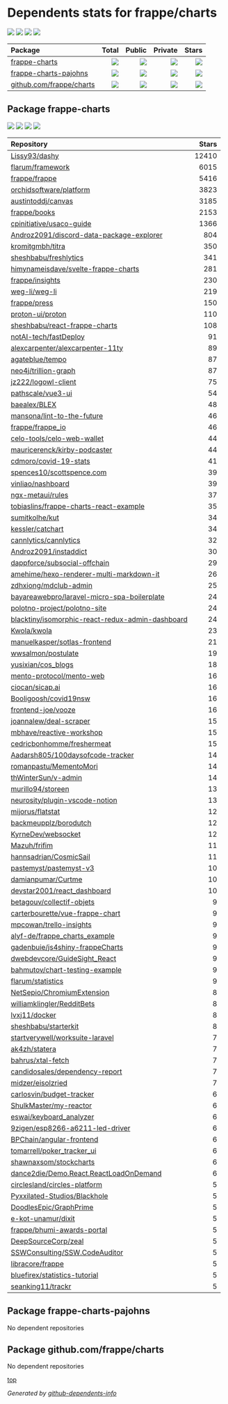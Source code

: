 # Dependents stats for frappe/charts

[![](https://img.shields.io/static/v1?label=Used%20by&message=3329&color=informational&logo=slickpic)](https://github.com/frappe/charts/network/dependents)
[![](https://img.shields.io/static/v1?label=Used%20by%20(public)&message=101&color=informational&logo=slickpic)](https://github.com/frappe/charts/network/dependents)
[![](https://img.shields.io/static/v1?label=Used%20by%20(private)&message=3228&color=informational&logo=slickpic)](https://github.com/frappe/charts/network/dependents)
[![](https://img.shields.io/static/v1?label=Used%20by%20(stars)&message=3858&color=informational&logo=slickpic)](https://github.com/frappe/charts/network/dependents)

| Package    | Total  | Public | Private | Stars |
| :--------  | -----: | -----: | -----:  | ----: |
| [frappe-charts](#package-frappe-charts)    | [![](https://img.shields.io/static/v1?label=Used%20by&message=3328&color=informational&logo=slickpic)](https://github.com/frappe/charts/network/dependents?package_id=UGFja2FnZS0zNzEzMDY3Mg%3D%3D)  | [![](https://img.shields.io/static/v1?label=Used%20by%20(public)&message=101&color=informational&logo=slickpic)](https://github.com/frappe/charts/network/dependents?package_id=UGFja2FnZS0zNzEzMDY3Mg%3D%3D) | [![](https://img.shields.io/static/v1?label=Used%20by%20(private)&message=3227&color=informational&logo=slickpic)](https://github.com/frappe/charts/network/dependents?package_id=UGFja2FnZS0zNzEzMDY3Mg%3D%3D) | [![](https://img.shields.io/static/v1?label=Used%20by%20(stars)&message=3858&color=informational&logo=slickpic)](https://github.com/frappe/charts/network/dependents?package_id=UGFja2FnZS0zNzEzMDY3Mg%3D%3D) |
| [frappe-charts-pajohns](#package-frappe-charts-pajohns)    | [![](https://img.shields.io/static/v1?label=Used%20by&message=0&color=informational&logo=slickpic)](https://github.com/frappe/charts/network/dependents?package_id=UGFja2FnZS0zMDQ3OTIyNDAx)  | [![](https://img.shields.io/static/v1?label=Used%20by%20(public)&message=0&color=informational&logo=slickpic)](https://github.com/frappe/charts/network/dependents?package_id=UGFja2FnZS0zMDQ3OTIyNDAx) | [![](https://img.shields.io/static/v1?label=Used%20by%20(private)&message=0&color=informational&logo=slickpic)](https://github.com/frappe/charts/network/dependents?package_id=UGFja2FnZS0zMDQ3OTIyNDAx) | [![](https://img.shields.io/static/v1?label=Used%20by%20(stars)&message=0&color=informational&logo=slickpic)](https://github.com/frappe/charts/network/dependents?package_id=UGFja2FnZS0zMDQ3OTIyNDAx) |
| [github.com/frappe/charts](#package-github.comfrappecharts)    | [![](https://img.shields.io/static/v1?label=Used%20by&message=1&color=informational&logo=slickpic)](https://github.com/frappe/charts/network/dependents?package_id=UGFja2FnZS0zNjUxOTMzOTM3)  | [![](https://img.shields.io/static/v1?label=Used%20by%20(public)&message=0&color=informational&logo=slickpic)](https://github.com/frappe/charts/network/dependents?package_id=UGFja2FnZS0zNjUxOTMzOTM3) | [![](https://img.shields.io/static/v1?label=Used%20by%20(private)&message=1&color=informational&logo=slickpic)](https://github.com/frappe/charts/network/dependents?package_id=UGFja2FnZS0zNjUxOTMzOTM3) | [![](https://img.shields.io/static/v1?label=Used%20by%20(stars)&message=0&color=informational&logo=slickpic)](https://github.com/frappe/charts/network/dependents?package_id=UGFja2FnZS0zNjUxOTMzOTM3) |

## Package frappe-charts

[![](https://img.shields.io/static/v1?label=Used%20by&message=3328&color=informational&logo=slickpic)](https://github.com/frappe/charts/network/dependents?package_id=UGFja2FnZS0zNzEzMDY3Mg%3D%3D)
[![](https://img.shields.io/static/v1?label=Used%20by%20(public)&message=101&color=informational&logo=slickpic)](https://github.com/frappe/charts/network/dependents?package_id=UGFja2FnZS0zNzEzMDY3Mg%3D%3D)
[![](https://img.shields.io/static/v1?label=Used%20by%20(private)&message=3227&color=informational&logo=slickpic)](https://github.com/frappe/charts/network/dependents?package_id=UGFja2FnZS0zNzEzMDY3Mg%3D%3D)
[![](https://img.shields.io/static/v1?label=Used%20by%20(stars)&message=3858&color=informational&logo=slickpic)](https://github.com/frappe/charts/network/dependents?package_id=UGFja2FnZS0zNzEzMDY3Mg%3D%3D)

| Repository | Stars  |
| :--------  | -----: |
|[Lissy93/dashy](https://github.com/Lissy93/dashy) | 12410 |
|[flarum/framework](https://github.com/flarum/framework) | 6015 |
|[frappe/frappe](https://github.com/frappe/frappe) | 5416 |
|[orchidsoftware/platform](https://github.com/orchidsoftware/platform) | 3823 |
|[austintoddj/canvas](https://github.com/austintoddj/canvas) | 3185 |
|[frappe/books](https://github.com/frappe/books) | 2153 |
|[cpinitiative/usaco-guide](https://github.com/cpinitiative/usaco-guide) | 1366 |
|[Androz2091/discord-data-package-explorer](https://github.com/Androz2091/discord-data-package-explorer) | 804 |
|[kromitgmbh/titra](https://github.com/kromitgmbh/titra) | 350 |
|[sheshbabu/freshlytics](https://github.com/sheshbabu/freshlytics) | 341 |
|[himynameisdave/svelte-frappe-charts](https://github.com/himynameisdave/svelte-frappe-charts) | 281 |
|[frappe/insights](https://github.com/frappe/insights) | 230 |
|[weg-li/weg-li](https://github.com/weg-li/weg-li) | 219 |
|[frappe/press](https://github.com/frappe/press) | 150 |
|[proton-ui/proton](https://github.com/proton-ui/proton) | 110 |
|[sheshbabu/react-frappe-charts](https://github.com/sheshbabu/react-frappe-charts) | 108 |
|[notAI-tech/fastDeploy](https://github.com/notAI-tech/fastDeploy) | 91 |
|[alexcarpenter/alexcarpenter-11ty](https://github.com/alexcarpenter/alexcarpenter-11ty) | 89 |
|[agateblue/tempo](https://github.com/agateblue/tempo) | 87 |
|[neo4j/trillion-graph](https://github.com/neo4j/trillion-graph) | 87 |
|[jz222/logowl-client](https://github.com/jz222/logowl-client) | 75 |
|[pathscale/vue3-ui](https://github.com/pathscale/vue3-ui) | 54 |
|[baealex/BLEX](https://github.com/baealex/BLEX) | 48 |
|[mansona/lint-to-the-future](https://github.com/mansona/lint-to-the-future) | 46 |
|[frappe/frappe_io](https://github.com/frappe/frappe_io) | 46 |
|[celo-tools/celo-web-wallet](https://github.com/celo-tools/celo-web-wallet) | 44 |
|[mauricerenck/kirby-podcaster](https://github.com/mauricerenck/kirby-podcaster) | 44 |
|[cdmoro/covid-19-stats](https://github.com/cdmoro/covid-19-stats) | 41 |
|[spences10/scottspence.com](https://github.com/spences10/scottspence.com) | 39 |
|[vinliao/nashboard](https://github.com/vinliao/nashboard) | 39 |
|[ngx-metaui/rules](https://github.com/ngx-metaui/rules) | 37 |
|[tobiaslins/frappe-charts-react-example](https://github.com/tobiaslins/frappe-charts-react-example) | 35 |
|[sumitkolhe/kut](https://github.com/sumitkolhe/kut) | 34 |
|[kessler/catchart](https://github.com/kessler/catchart) | 34 |
|[cannlytics/cannlytics](https://github.com/cannlytics/cannlytics) | 32 |
|[Androz2091/instaddict](https://github.com/Androz2091/instaddict) | 30 |
|[dappforce/subsocial-offchain](https://github.com/dappforce/subsocial-offchain) | 29 |
|[amehime/hexo-renderer-multi-markdown-it](https://github.com/amehime/hexo-renderer-multi-markdown-it) | 26 |
|[zdhxiong/mdclub-admin](https://github.com/zdhxiong/mdclub-admin) | 25 |
|[bayareawebpro/laravel-micro-spa-boilerplate](https://github.com/bayareawebpro/laravel-micro-spa-boilerplate) | 24 |
|[polotno-project/polotno-site](https://github.com/polotno-project/polotno-site) | 24 |
|[blacktiny/isomorphic-react-redux-admin-dashboard](https://github.com/blacktiny/isomorphic-react-redux-admin-dashboard) | 24 |
|[Kwola/kwola](https://github.com/Kwola/kwola) | 23 |
|[manuelkasper/sotlas-frontend](https://github.com/manuelkasper/sotlas-frontend) | 21 |
|[wwsalmon/postulate](https://github.com/wwsalmon/postulate) | 19 |
|[yusixian/cos_blogs](https://github.com/yusixian/cos_blogs) | 18 |
|[mento-protocol/mento-web](https://github.com/mento-protocol/mento-web) | 16 |
|[ciocan/sicap.ai](https://github.com/ciocan/sicap.ai) | 16 |
|[Booligoosh/covid19nsw](https://github.com/Booligoosh/covid19nsw) | 16 |
|[frontend-joe/vooze](https://github.com/frontend-joe/vooze) | 16 |
|[joannalew/deal-scraper](https://github.com/joannalew/deal-scraper) | 15 |
|[mbhave/reactive-workshop](https://github.com/mbhave/reactive-workshop) | 15 |
|[cedricbonhomme/freshermeat](https://github.com/cedricbonhomme/freshermeat) | 15 |
|[Aadarsh805/100daysofcode-tracker](https://github.com/Aadarsh805/100daysofcode-tracker) | 14 |
|[romanpastu/MementoMori](https://github.com/romanpastu/MementoMori) | 14 |
|[thWinterSun/v-admin](https://github.com/thWinterSun/v-admin) | 14 |
|[murillo94/storeen](https://github.com/murillo94/storeen) | 13 |
|[neurosity/plugin-vscode-notion](https://github.com/neurosity/plugin-vscode-notion) | 13 |
|[mijorus/flatstat](https://github.com/mijorus/flatstat) | 12 |
|[backmeupplz/borodutch](https://github.com/backmeupplz/borodutch) | 12 |
|[KyrneDev/websocket](https://github.com/KyrneDev/websocket) | 12 |
|[Mazuh/frifim](https://github.com/Mazuh/frifim) | 11 |
|[hannsadrian/CosmicSail](https://github.com/hannsadrian/CosmicSail) | 11 |
|[pastemyst/pastemyst-v3](https://github.com/pastemyst/pastemyst-v3) | 10 |
|[damianpumar/Curtme](https://github.com/damianpumar/Curtme) | 10 |
|[devstar2001/react_dashboard](https://github.com/devstar2001/react_dashboard) | 10 |
|[betagouv/collectif-objets](https://github.com/betagouv/collectif-objets) | 9 |
|[carterbourette/vue-frappe-chart](https://github.com/carterbourette/vue-frappe-chart) | 9 |
|[mpcowan/trello-insights](https://github.com/mpcowan/trello-insights) | 9 |
|[alyf-de/frappe_charts_example](https://github.com/alyf-de/frappe_charts_example) | 9 |
|[gadenbuie/js4shiny-frappeCharts](https://github.com/gadenbuie/js4shiny-frappeCharts) | 9 |
|[dwebdevcore/GuideSight_React](https://github.com/dwebdevcore/GuideSight_React) | 9 |
|[bahmutov/chart-testing-example](https://github.com/bahmutov/chart-testing-example) | 9 |
|[flarum/statistics](https://github.com/flarum/statistics) | 9 |
|[NetSepio/ChromiumExtension](https://github.com/NetSepio/ChromiumExtension) | 8 |
|[williamklingler/RedditBets](https://github.com/williamklingler/RedditBets) | 8 |
|[lvxj11/docker](https://github.com/lvxj11/docker) | 8 |
|[sheshbabu/starterkit](https://github.com/sheshbabu/starterkit) | 8 |
|[startverywell/worksuite-laravel](https://github.com/startverywell/worksuite-laravel) | 7 |
|[ak4zh/statera](https://github.com/ak4zh/statera) | 7 |
|[bahrus/xtal-fetch](https://github.com/bahrus/xtal-fetch) | 7 |
|[candidosales/dependency-report](https://github.com/candidosales/dependency-report) | 7 |
|[midzer/eisolzried](https://github.com/midzer/eisolzried) | 7 |
|[carlosvin/budget-tracker](https://github.com/carlosvin/budget-tracker) | 6 |
|[ShulkMaster/my-reactor](https://github.com/ShulkMaster/my-reactor) | 6 |
|[eswai/keyboard_analyzer](https://github.com/eswai/keyboard_analyzer) | 6 |
|[9zigen/esp8266-a6211-led-driver](https://github.com/9zigen/esp8266-a6211-led-driver) | 6 |
|[BPChain/angular-frontend](https://github.com/BPChain/angular-frontend) | 6 |
|[tomarrell/poker_tracker_ui](https://github.com/tomarrell/poker_tracker_ui) | 6 |
|[shawnaxsom/stockcharts](https://github.com/shawnaxsom/stockcharts) | 6 |
|[dance2die/Demo.React.ReactLoadOnDemand](https://github.com/dance2die/Demo.React.ReactLoadOnDemand) | 6 |
|[circlesland/circles-platform](https://github.com/circlesland/circles-platform) | 5 |
|[Pyxxilated-Studios/Blackhole](https://github.com/Pyxxilated-Studios/Blackhole) | 5 |
|[DoodlesEpic/GraphPrime](https://github.com/DoodlesEpic/GraphPrime) | 5 |
|[e-kot-unamur/dixit](https://github.com/e-kot-unamur/dixit) | 5 |
|[frappe/bhumi-awards-portal](https://github.com/frappe/bhumi-awards-portal) | 5 |
|[DeepSourceCorp/zeal](https://github.com/DeepSourceCorp/zeal) | 5 |
|[SSWConsulting/SSW.CodeAuditor](https://github.com/SSWConsulting/SSW.CodeAuditor) | 5 |
|[libracore/frappe](https://github.com/libracore/frappe) | 5 |
|[bluefirex/statistics-tutorial](https://github.com/bluefirex/statistics-tutorial) | 5 |
|[seanking11/trackr](https://github.com/seanking11/trackr) | 5 |

## Package frappe-charts-pajohns

No dependent repositories

## Package github.com/frappe/charts

No dependent repositories

[top](#main)

_Generated by [github-dependents-info](https://github.com/nvuillam/github-dependents-info)_